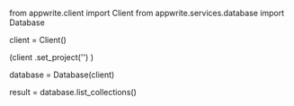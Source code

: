 from appwrite.client import Client
from appwrite.services.database import Database

client = Client()

(client
  .set_project('')
)

database = Database(client)

result = database.list_collections()
